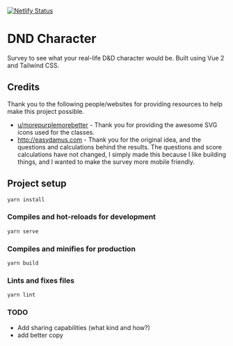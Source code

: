 [![Netlify Status](https://api.netlify.com/api/v1/badges/2f948712-4727-403c-89cb-54b9e1490274/deploy-status)](https://app.netlify.com/sites/dnd-character/deploys)

# DND Character
Survey to see what your real-life D&D character would be. Built using Vue 2 and Tailwind CSS.

## Credits
Thank you to the following people/websites for providing resources to help make this project 
possible.

* [u/morepurplemorebetter](https://www.reddit.com/user/morepurplemorebetter/) - Thank you for 
   providing the awesome SVG icons used for the classes.
* http://easydamus.com - Thank you for the original idea, and the questions and calculations behind
  the results. The questions and score calculations have not changed, I simply made this because I 
  like building things, and I wanted to make the survey more mobile friendly.

## Project setup
```
yarn install
```

### Compiles and hot-reloads for development
```
yarn serve
```

### Compiles and minifies for production
```
yarn build
```

### Lints and fixes files
```
yarn lint
```

### TODO
* Add sharing capabilities (what kind and how?)
* add better copy
